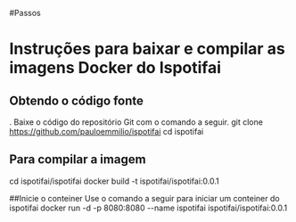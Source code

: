 #Passos
# Instruções para baixar e compilar as imagens Docker do Ispotifai

## Obtendo o código fonte
. Baixe o código do repositório Git com o comando a seguir.
git clone https://github.com/pauloemmilio/ispotifai
cd ispotifai

## Para compilar a imagem 
cd ispotifai/ispotifai
docker build -t ispotifai/ispotifai:0.0.1

##Inicie o conteiner
Use o comando a seguir para iniciar um conteiner do ispotifai
docker run -d -p 8080:8080 --name ispotifai ispotifai/ispotifai:0.0.1
